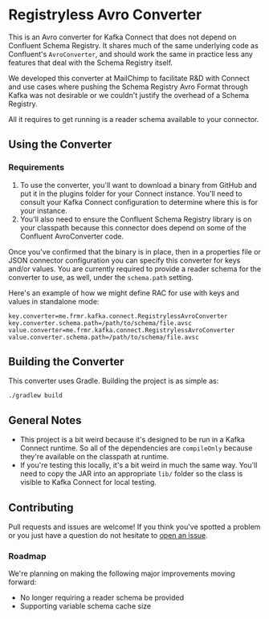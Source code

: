 # Registryless Avro Converter

This is an Avro converter for Kafka Connect that does not depend on Confluent Schema Registry. It
shares much of the same underlying code as Confluent's `AvroConverter`, and should work the same in
practice less any features that deal with the Schema Registry itself.

We developed this converter at MailChimp to facilitate R&D with Connect and use cases where pushing
the Schema Registry Avro Format through Kafka was not desirable or we couldn't justify the overhead
of a Schema Registry.

All it requires to get running is a reader schema available to your connector.

## Using the Converter

### Requirements

1. To use the converter, you'll want to download a binary from GitHub and put it in the plugins folder
for your Connect instance. You'll need to consult your Kafka Connect configuration to determine
where this is for your instance.
2. You'll also need to ensure the Confluent Schema Registry library is on your classpath because
this connector does depend on some of the Confluent AvroConverter code.

Once you've confirmed that the binary is in place, then in a properties file or JSON connector
configuration you can specify this converter for keys and/or values. You are currently required
to provide a reader schema for the converter to use, as well, under the `schema.path` setting.

Here's an example of how we might define RAC for use with keys and values in standalone mode:

```
key.converter=me.frmr.kafka.connect.RegistrylessAvroConverter
key.converter.schema.path=/path/to/schema/file.avsc
value.converter=me.frmr.kafka.connect.RegistrylessAvroConverter
value.converter.schema.path=/path/to/schema/file.avsc
```

## Building the Converter

This converter uses Gradle. Building the project is as simple as:

```
./gradlew build
```

## General Notes

* This project is a bit weird because it's designed to be run in a Kafka Connect runtime. So
  all of the dependencies are `compileOnly` because they're available on the classpath at runtime.
* If you're testing this locally, it's a bit weird in much the same way. You'll need to copy
  the JAR into an appropriate `lib/` folder so the class is visible to Kafka Connect for local
  testing.

## Contributing

Pull requests and issues are welcome! If you think you've spotted a problem or you just have a
question do not hesitate to [open an issue](https://github.com/farmdawgnation/registryless-avro-converter/issues/new).

### Roadmap

We're planning on making the following major improvements moving forward:

* No longer requiring a reader schema be provided
* Supporting variable schema cache size

